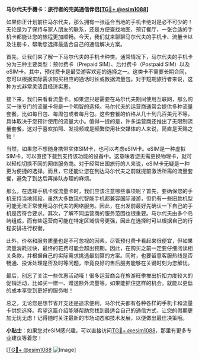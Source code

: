 **马尔代夫手機卡：旅行者的完美通信伴侣[[TG💪+ @esim1088](https://t.me/s/esim1088)]**

如果你正计划前往马尔代夫，那么拥有一张适合当地的手机卡绝对是必不可少的！无论是为了保持与家人朋友的联系，还是方便查找地图、预订餐厅，一张合适的手机卡都能让您的旅程更加顺畅。今天，我们就来聊聊马尔代夫的手机卡、流量卡以及注册卡，帮助您选择最适合自己的通信解决方案。

首先，让我们来了解一下马尔代夫的手机卡种类。通常情况下，马尔代夫的手机卡分为三种主要类型：预付费卡（Prepaid SIM）、后付费卡（Postpaid SIM）以及eSIM卡。其中，预付费卡是最受游客欢迎的选择之一。这类卡不需要长期合同，您可以根据实际需求购买相应的通话时长或数据流量包。对于短期旅行者来说，这种方式非常灵活且经济实惠。

接下来，我们来看看流量卡。如果您只是需要在马尔代夫期间使用互联网，那么购买一张专门的流量卡将是一个明智的选择。马尔代夫的运营商通常会提供多种流量套餐，比如每日包、每周包或者每月包。这些套餐的价格从几十到几百美元不等，具体取决于您预计使用的流量大小。值得一提的是，许多运营商还推出了无限制流量套餐，这对于喜欢拍照、发视频或是频繁使用社交媒体的人来说，简直是天赐之物！

当然，如果您不想随身携带实体SIM卡，也可以考虑eSIM卡。eSIM是一种虚拟SIM卡，可以直接下载到支持该功能的设备中。这意味着您无需更换物理卡，就可以轻松切换不同的网络服务商。对于经常出国旅行的人来说，eSIM卡无疑是一种更为便捷的选择。而且，它还能让您在到达马尔代夫之前就提前激活所需的流量套餐，避免了到达后再排队办理的麻烦。

那么，在选择手机卡或流量卡时，我们应该注意哪些事项呢？首先，要确保您的手机支持当地频段。虽然大多数现代智能手机都兼容国际漫游，但仍有一些旧款机型可能无法正常使用马尔代夫的网络服务。因此，在出发前最好先确认一下自己的手机是否符合要求。其次，了解不同运营商的服务范围也很重要。马尔代夫由多个岛屿组成，而有些运营商可能在特定区域信号更强，因此在选择时可以根据自己的行程安排进行权衡。

此外，价格和服务质量也是不可忽视的因素。尽管预付费卡看起来很便宜，但如果流量消耗过快，最终的花费可能会超出预期。因此，在购买之前一定要仔细阅读相关条款，并根据自己的实际需求挑选最划算的方案。同时，也要留意客服热线是否畅通、投诉处理是否及时等问题，毕竟良好的售后服务能够在关键时刻为您解忧。

最后，别忘了关注一些优惠活动哦！很多运营商会在旅游旺季推出折扣力度较大的促销活动，比如买一赠一、赠送额外流量等。如果能抓住这样的机会，就能以更低的成本享受到更好的服务啦！

总之，无论您是想节省开支还是追求便利，马尔代夫都有各种各样的手机卡和流量卡供您选择。希望这篇介绍能够帮助您找到最适合自己的通信方式，让您的假期更加无忧无虑！记得随时关注最新的市场动态和技术发展，以便做出最佳决策哦。

**小贴士**：如果您对eSIM感兴趣，可以直接访问[TG💪+ @esim1088](https://t.me/s/esim1088)，那里有更多专业建议等着您！

[[TG💪+ @esim1088](https://t.me/s/esim1088) ![Image](https://i.postimg.cc/4NQfJmqS/Snipaste-2025-05-13-00-14-12.png)]